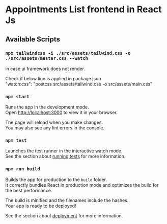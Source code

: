 # Appointments List frontend in React Js

## Available Scripts

### `npx tailwindcss -i ./src/assets/tailwind.css -o ./src/assets/master.css --watch`
in case ui framework does not render. 

Check if below line is applied in package.json \
"watch:css": "postcss src/assets/tailwind.css -o src/assets/main.css"

### `npm start`

Runs the app in the development mode.\
Open [http://localhost:3000](http://localhost:3000) to view it in your browser.

The page will reload when you make changes.\
You may also see any lint errors in the console.

### `npm test`

Launches the test runner in the interactive watch mode.\
See the section about [running tests](https://facebook.github.io/create-react-app/docs/running-tests) for more information.

### `npm run build`

Builds the app for production to the `build` folder.\
It correctly bundles React in production mode and optimizes the build for the best performance.

The build is minified and the filenames include the hashes.\
Your app is ready to be deployed!

See the section about [deployment](https://facebook.github.io/create-react-app/docs/deployment) for more information.
